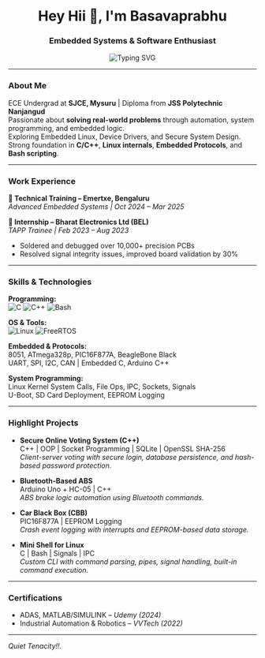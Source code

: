 <h1 align="center">Hey Hii 👋, I'm Basavaprabhu</h1>
<h3 align="center">Embedded Systems & Software Enthusiast</h3>

<p align="center">
  <img src="https://readme-typing-svg.herokuapp.com?font=Fira+Code&size=20&pause=1000&color=0FFFD0&center=true&vCenter=true&width=1000&lines=C%2FC%2B%2B+%7C+Bash+%7C+Data+Structures;System+Programming+%7C+Linux+Internals;Networking+%26+Protocols+%7C+Operating+Systems;Micro-controllers+%7C+Micro-processors;Sensors+%26+Actuators+%7C+Automotive+Enthusiastic+%7C+PCB+Design" alt="Typing SVG" />
</p>




---

### About Me

 ECE Undergrad at **SJCE, Mysuru** | Diploma from **JSS Polytechnic Nanjangud**  
 Passionate about **solving real-world problems** through automation, system programming, and embedded logic.  
 Exploring Embedded Linux, Device Drivers, and Secure System Design.    
 Strong foundation in **C/C++**, **Linux internals**, **Embedded Protocols**, and **Bash scripting**.

---

###  Work Experience

**🔹 Technical Training – Emertxe, Bengaluru**  
*Advanced Embedded Systems | Oct 2024 – Mar 2025*  

**🔹 Internship – Bharat Electronics Ltd (BEL)**  
*TAPP Trainee | Feb 2023 – Aug 2023*  
- Soldered and debugged over 10,000+ precision PCBs  
- Resolved signal integrity issues, improved board validation by 30%

---

###  Skills & Technologies

**Programming:**  
![C](https://img.shields.io/badge/C-00599C?style=flat&logo=c&logoColor=white)
![C++](https://img.shields.io/badge/C++-00599C?style=flat&logo=cplusplus&logoColor=white)
![Bash](https://img.shields.io/badge/Bash-121011?style=flat&logo=gnu-bash&logoColor=white)

**OS & Tools:**  
![Linux](https://img.shields.io/badge/Linux-FCC624?style=flat&logo=linux&logoColor=black)
![FreeRTOS](https://img.shields.io/badge/FreeRTOS-00274F?style=flat&logo=freertos&logoColor=white)

**Embedded & Protocols:**  
8051, ATmega328p, PIC16F877A, BeagleBone Black  
UART, SPI, I2C, CAN | Embedded C, Arduino C++

**System Programming:**  
Linux Kernel System Calls, File Ops, IPC, Sockets, Signals  
U-Boot, SD Card Deployment, EEPROM Logging

---

###  Highlight Projects

-  **Secure Online Voting System (C++)**  
  C++ | OOP | Socket Programming | SQLite | OpenSSL SHA-256  
  _Client-server voting with secure login, database persistence, and hash-based password protection._

-  **Bluetooth-Based ABS**  
  Arduino Uno + HC-05 | C++  
  _ABS brake logic automation using Bluetooth commands._

-  **Car Black Box (CBB)**  
  PIC16F877A | EEPROM Logging  
  _Crash event logging with interrupts and EEPROM-based data storage._

-  **Mini Shell for Linux**  
  C | Bash | Signals | IPC  
  _Custom CLI with command parsing, pipes, signal handling, built-in command execution._

---


###  Certifications

- ADAS, MATLAB/SIMULINK – *Udemy (2024)*  
- Industrial Automation & Robotics – *VVTech (2022)*

---

 *Quiet Tenacity!!.*
